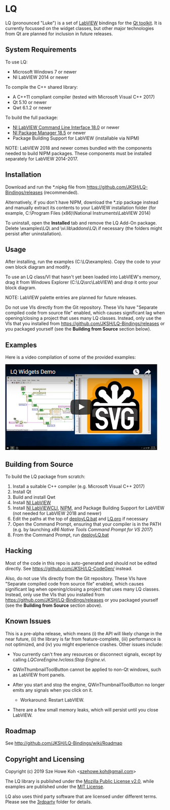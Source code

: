 LQ
==
LQ (pronounced "Luke") is a set of [LabVIEW](https://www.ni.com/labview/)
bindings for the [Qt toolkit](https://www.qt.io/). It is currently focussed on
the widget classes, but other major technologies from Qt are planned for
inclusion in future releases.


System Requirements
-------------------
To use LQ:
* Microsoft Windows 7 or newer
* NI LabVIEW 2014 or newer

To compile the C++ shared library:
* A C++11 compliant compiler (tested with Microsoft Visual C++ 2017)
* Qt 5.10 or newer
* Qwt 6.1.2 or newer

To build the full package:
* [NI LabVIEW Command Line Interface 18.0](https://www.ni.com/download/labview-command-line-interface-18.0/7545/en/)
  or newer
* [NI Package Manager 18.5](http://www.ni.com/en-us/support/downloads/ni-package-manager.html)
  or newer
* Package Building Support for LabVIEW (installable via NIPM)

NOTE: LabVIEW 2018 and newer comes bundled with the components needed to build
      NIPM packages. These components must be installed separately for LabVIEW
      2014-2017.


Installation
------------
Download and run the *.nipkg file from https://github.com/JKSH/LQ-Bindings/releases
(recommended).

Alternatively, if you don't have NIPM, download the *.zip package instead and
manually extract its contents to your LabVIEW installation folder (for example,
C:\Program Files (x86)\National Instruments\LabVIEW 2014\)

To uninstall, open the **Installed** tab and remove the LQ Add-On package. Delete
<LABVIEW>\examples\LQ\ and <LabVIEW>\vi.lib\addons\LQ\ if necessary (the folders
might persist after uninstallation).


Usage
-----
After installing, run the examples (C:\LQ\examples\). Copy the code to your own
block diagram and modify.

To use an LQ class/VI that hasn't yet been loaded into LabVIEW's memory, drag it
from Windows Explorer (C:\LQ\src\LabVIEW\) and drop it onto your block diagram.

NOTE: LabVIEW palette entries are planned for future releases.

Do not use VIs directly from the Git repository. These VIs have "Separate
compiled code from source file" enabled, which causes significant lag when
opening/closing a project that uses many LQ classes. Instead, only use the VIs
that you installed from https://github.com/JKSH/LQ-Bindings/releases or you
packaged yourself (see the **Building from Source** section below).


Examples
--------
Here is a video compilation of some of the provided examples:

[![Video thumbnail](doc/demo_vid_0.1.0_thumb.png)](https://www.youtube.com/watch?v=YChRI1cMfiI)


Building from Source
--------------------
To build the LQ package from scratch:
1. Install a suitable C++ compiler (e.g. Microsoft Visual C++ 2017)
2. Install Qt
3. Build and install Qwt
4. Install [NI LabVIEW](https://www.ni.com/labview/)
5. Install [NI LabVIEWCLI](https://www.ni.com/download/labview-command-line-interface-18.0/7545/en/),
   [NIPM](http://www.ni.com/en-us/support/downloads/ni-package-manager.html),
   and Package Building Support for LabVIEW (not needed for LabVIEW 2018 and newer)
6. Edit the paths at the top of [deployLQ.bat](deployLQ.bat) and [LQ.pro](src/Cpp/LQ.pro)
   if necessary
7. Open the Command Prompt, ensuring that your compiler is in the PATH (e.g. by
   launching _x86 Native Tools Command Prompt for VS 2017_)
8. From the Command Prompt, run [deployLQ.bat](deployLQ.bat)


Hacking
-------
Most of the code in this repo is auto-generated and should not be edited
directly. See https://github.com/JKSH/LQ-CodeGen/ instead.

Also, do not use VIs directly from the Git repository. These VIs have "Separate
compiled code from source file" enabled, which causes significant lag when
opening/closing a project that uses many LQ classes. Instead, only use the VIs
that you installed from https://github.com/JKSH/LQ-Bindings/releases or you
packaged yourself (see the **Building from Source** section above).


Known Issues
------------
This is a pre-alpha release, which means (i) the API will likely change in the
near future, (ii) the library is far from feature-complete, (iii) performance is
not optimized, and (iv) you might experience crashes. Other issues include:

* You currently can't free any resources or disconnect signals, except by
  calling _LQCoreEngine.lvclass:Stop Engine.vi_.

* QWinThumbnailToolButton cannot be applied to non-Qt windows, such as LabVIEW
  front panels.

* After you start and stop the engine, QWinThumbnailToolButton no longer emits
  any signals when you click on it.
    * Workaround: Restart LabVIEW.

* There are a few small memory leaks, which will persist until you close
  LabVIEW.

  
Roadmap
-------
See http://github.com/JKSH/LQ-Bindings/wiki/Roadmap


Copyright and Licensing
-----------------------
Copyright (c) 2019 Sze Howe Koh <<szehowe.koh@gmail.com>>

The LQ library is published under the [Mozilla Public License v2.0](LICENSE.MPLv2),
while examples are published under the [MIT License](examples/LICENSE.MIT).

LQ also uses third party software that are licensed under different terms.
Please see the [3rdparty](3rdparty) folder for details.
